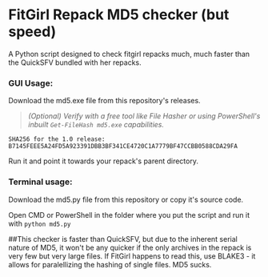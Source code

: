 # FitGirl Repack MD5 checker (but speed)
A Python script designed to check fitgirl repacks much, much faster than the QuickSFV bundled with her repacks.




### GUI Usage:
Download the md5.exe file from this repository's releases.

>*(Optional) Verify with a free tool like File Hasher or using PowerShell's inbuilt ```Get-FileHash md5.exe``` capabilities.*

```SHA256 for the 1.0 release: B7145FEEE5A24FD5A923391DBB3BF341CE4720C1A7779BF47CCBB0588CDA29FA```

Run it and point it towards your repack's parent directory.




### Terminal usage:
Download the md5.py file from this repository or copy it's source code.

Open CMD or PowerShell in the folder where you put the script and run it with ```python md5.py```




##This checker is faster than QuickSFV, but due to the inherent serial nature of MD5, it won't be any quicker if the only archives in the repack is very few but very large files.
If FitGirl happens to read this, use BLAKE3 - it allows for paralellizing the hashing of single files. MD5 sucks.
